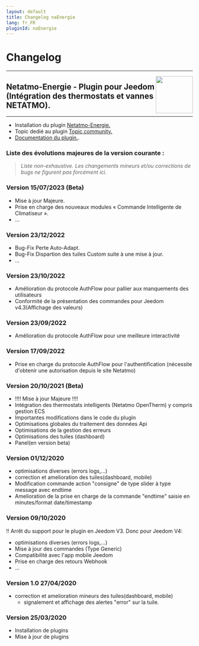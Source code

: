 ```yaml
---
layout: default
title: Changelog naEnergie
lang: fr_FR
pluginId: naEnergie
---
```


# Changelog
---

<img align="right" src="../images/naEnergie_icon.png" width="100">

## Netatmo-Energie - Plugin pour Jeedom (Intégration des thermostats et vannes NETATMO).

---

* Installation du plugin [Netatmo-Energie.](https://limad.github.io/plugin-naEnergie/fr_FR/#tocAnchor-1-3)
* Topic dedié au plugin [Topic community.](https://community.jeedom.com/t/re-plugin-tiers-netatmo-energie/38002/)
* [Documentation du plugin.](https://community.jeedom.com/t/re-plugin-tiers-netatmo-energie/38002/).

### Liste des évolutions majeures de la version courante :
>*Liste non-exhaustive. Les changements mineurs et/ou corrections de bugs ne figurent pas forcément ici.*
>
### Version 15/07/2023  (Beta)
* Mise à jour Majeure.
* Prise en charge des nouveaux modules « Commande Intelligente de Climatiseur ».
* ...

### Version 23/12/2022
* Bug-Fix Perte Auto-Adapt.
* Bug-Fix Dispartion des tuiles Custom suite à une mise à jour.
* ...

### Version 23/10/2022
* Amélioration du protocole AuthFlow pour pallier aux manquements des utilisateurs
* Conformité de la présentation des commandes pour Jeedom v4.3(Affichage des valeurs)

### Version 23/09/2022
* Amélioration du protocole AuthFlow pour une meilleure interactivité

### Version 17/09/2022
* Prise en charge du protocole AuthFlow pour l'authentification (nécessite d'obtenir une autorisation depuis le site Netatmo)
 
### Version 20/10/2021 (Beta)
* !!!! Mise à jour Majeure !!!!
* Intégration des thermostats intelligents (Netatmo OpenTherm) y compris gestion ECS
* Importantes modifications dans le code du plugin
* Optimisations globales du traitement des données Api
* Optimisations de la gestion des erreurs
* Optimisations des tuiles (dashboard)
* Panel(en version beta)
  
### Version 01/12/2020
* optimisations diverses (errors logs,...)
* correction et amelioration des tuiles(dashboard, mobile)
* Modification commande action "consigne" de type slider à type message avec endtime
* Amelioration de la prise en charge de la commande "endtime" saisie en minutes/format date/timestamp
  
### Version 09/10/2020
!! Arrêt du support pour le plugin en Jeedom V3. Donc pour Jeedom V4:

* optimisations diverses (errors logs,...)
* Mise à jour des commandes (Type Generic)
* Compatibilité avec l'app mobile Jeedom
* Prise en charge des retours Webhook
* ...

### Version 1.0 27/04/2020
* correction et amelioration mineurs des tuiles(dashboard, mobile)
  - signalement et affichage des alertes "error" sur la tuile.
### Version 25/03/2020
  * Installation de plugins
  * Mise à jour de plugins
